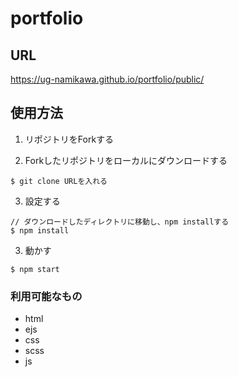 # portfolio

## URL
https://ug-namikawa.github.io/portfolio/public/

## 使用方法

1. リポジトリをForkする

2. Forkしたリポジトリをローカルにダウンロードする

  ```Shell
  $ git clone URLを入れる
  ```

3. 設定する

  ```Shell
  // ダウンロードしたディレクトリに移動し、npm installする
  $ npm install
  ```

3. 動かす

  ```Shell
  $ npm start
  ```

### 利用可能なもの

- html
- ejs
- css
- scss
- js
